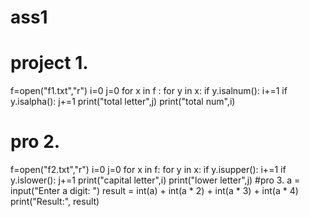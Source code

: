 # ass1
# project 1.
f=open("f1.txt","r")
i=0
j=0
for x in f :
    for y in x: 
     if y.isalnum():
        i+=1
     if y.isalpha():
        j+=1
print("total letter",j)
print("total num",i)
# pro 2.
f=open("f2.txt","r")
i=0
j=0
for x in f:
    for y in x:
        if y.isupper():
            i+=1
        if y.islower():
            j+=1
print("capital letter",i)
print("lower letter",j)
#pro 3.
a = input("Enter a digit: ")
result = int(a) + int(a * 2) + int(a * 3) + int(a * 4)
print("Result:", result)
